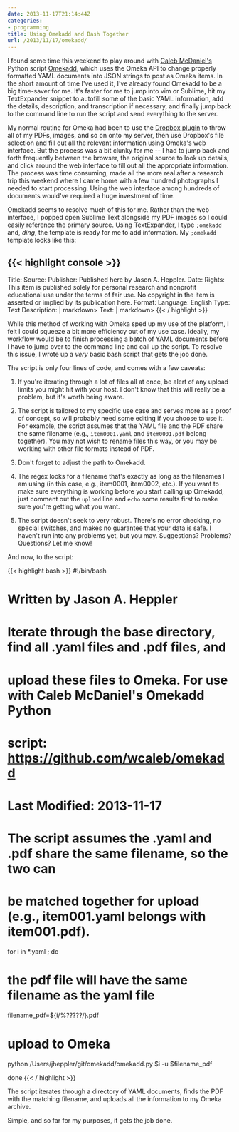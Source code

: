 ```yaml
---
date: 2013-11-17T21:14:44Z
categories:
- programming
title: Using Omekadd and Bash Together
url: /2013/11/17/omekadd/
---
```


I found some time this weekend to play around with [Caleb McDaniel's](http://wcm1.web.rice.edu) Python script [Omekadd](https://github.com/wcaleb/omekadd), which uses the Omeka API to change properly formatted YAML documents into JSON strings to post as Omeka items. In the short amount of time I've used it, I've already found Omekadd to be a big time-saver for me. It's faster for me to jump into vim or Sublime, hit my TextExpander snippet to autofill some of the basic YAML information, add the details, description, and transcription if necessary, and finally jump back to the command line to run the script and send everything to the server. 

My normal routine for Omeka had been to use the [Dropbox plugin](http://omeka.org/codex/Plugin_API) to throw all of my PDFs, images, and so on onto my server, then use Dropbox's file selection and fill out all the relevant information using Omeka's web interface. But the process was a bit clunky for me -- I had to jump back and forth frequently between the browser, the original source to look up details, and click around the web interface to fill out all the appropriate information. The process was time consuming, made all the more real after a research trip this weekend where I came home with a few hundred photographs I needed to start processing. Using the web interface among hundreds of documents would've required a huge investment of time. 

Omekadd seems to resolve much of this for me. Rather than the web interface, I popped open Sublime Text alongside my PDF images so I could easily reference the primary source. Using TextExpander, I type `;omekadd` and, *ding*, the template is ready for me to add information. My `;omekadd` template looks like this:

{{< highlight console >}}
---
Title: 
Source: 
Publisher: Published here by Jason A. Heppler.
Date: 
Rights: This item is published solely for personal research and nonprofit educational use under the terms of fair use. No copyright in the item is asserted or implied by its publication here.
Format: 
Language: English
Type: Text
Description: |
    markdown> 
Text: |
    markdown> 
{{< / highlight >}}

While this method of working with Omeka sped up my use of the platform, I felt I could squeeze a bit more efficiency out of my use case. Ideally, my workflow would be to finish processing a batch of YAML documents before I have to jump over to the command line and call up the script. To resolve this issue, I wrote up a *very* basic bash script that gets the job done. 

The script is only four lines of code, and comes with a few caveats:

1) If you're iterating through a lot of files all at once, be alert of any upload limits you might hit with your host. I don't know that this will really be a problem, but it's worth being aware.

2) The script is tailored to my specific use case and serves more as a proof of concept, so will probably need some editing if you choose to use it. For example, the script assumes that the YAML file and the PDF share the same filename (e.g., `item0001.yaml` and `item0001.pdf` belong together). You may not wish to rename files this way, or you may be working with other file formats instead of PDF. 

3) Don't forget to adjust the path to Omekadd.

4) The regex looks for a filename that's exactly as long as the filenames I am using (in this case, e.g., item0001, item0002, etc.). If you want to make sure everything is working before you start calling up Omekadd, just comment out the `upload` line and `echo` some results first to make sure you're getting what you want. 

5) The script doesn't seek to very robust. There's no error checking, no special switches, and makes no guarantee that your data is safe. I haven't run into any problems yet, but you may. Suggestions? Problems? Questions? Let me know!

And now, to the script:

{{< highlight bash >}}
#!/bin/bash
 
# Written by Jason A. Heppler
# Iterate through the base directory, find all .yaml files and .pdf files, and
# upload these files to Omeka. For use with Caleb McDaniel's Omekadd Python 
# script: https://github.com/wcaleb/omekadd
#
# Last Modified: 2013-11-17
 
 # The script assumes the .yaml and .pdf share the same filename, so the two can
 # be matched together for upload (e.g., item001.yaml belongs with item001.pdf).
 
for i in *.yaml ; do
 
  # the pdf file will have the same filename as the yaml file
  filename_pdf=${i/%?????/}.pdf
 
  # upload to Omeka
  python /Users/jheppler/git/omekadd/omekadd.py $i -u $filename_pdf
 
done
{{< / highlight >}}

The script iterates through a directory of YAML documents, finds the PDF with the matching filename, and uploads all the information to my Omeka archive. 

Simple, and so far for my purposes, it gets the job done. 
